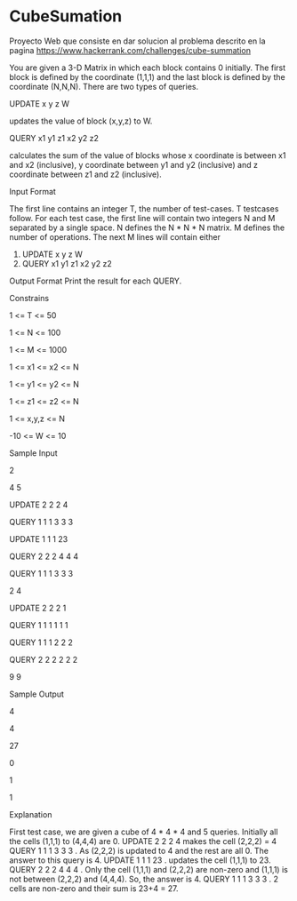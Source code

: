 # CubeSumation
Proyecto Web que consiste en dar solucion al problema descrito en la pagina https://www.hackerrank.com/challenges/cube-summation


You are given a 3-D Matrix in which each block contains 0 initially. The first block is defined by the
coordinate (1,1,1) and the last block is defined by the coordinate (N,N,N). There are two types of queries.

UPDATE x y z W

updates the value of block (x,y,z) to W.

QUERY x1 y1 z1 x2 y2 z2

calculates the sum of the value of blocks whose x coordinate is between x1 and x2 (inclusive), y coordinate
between y1 and y2 (inclusive) and z coordinate between z1 and z2 (inclusive).

Input Format

The first line contains an integer T, the number of test-cases. T testcases follow.
For each test case, the first line will contain two integers N and M separated by a single space.
N defines the N * N * N matrix.
M defines the number of operations.
The next M lines will contain either

1. UPDATE x y z W
2. QUERY x1 y1 z1 x2 y2 z2

Output Format
Print the result for each QUERY.

Constrains

  1 <= T <= 50
  
  1 <= N <= 100
  
  1 <= M <= 1000
  
  1 <= x1 <= x2 <= N
  
  1 <= y1 <= y2 <= N
  
  1 <= z1 <= z2 <= N
  
  1 <= x,y,z <= N
  
  -10 <= W <= 10




Sample Input
  
  2
  
  4 5
  
  UPDATE 2 2 2 4
  
  QUERY 1 1 1 3 3 3
  
  UPDATE 1 1 1 23
  
  QUERY 2 2 2 4 4 4
  
  QUERY 1 1 1 3 3 3
  
  2 4
  
  UPDATE 2 2 2 1
  
  QUERY 1 1 1 1 1 1
  
  QUERY 1 1 1 2 2 2
  
  QUERY 2 2 2 2 2 2
  
  9 9



Sample Output

  4

  4

  27

  0

  1

  1




Explanation

First test case, we are given a cube of 4 * 4 * 4 and 5 queries. Initially all the cells (1,1,1) to (4,4,4) are 0.
UPDATE 2 2 2 4 makes the cell (2,2,2) = 4
QUERY 1 1 1 3 3 3 . As (2,2,2) is updated to 4 and the rest are all 0. The answer to this query is 4.
UPDATE 1 1 1 23 . updates the cell (1,1,1) to 23. QUERY 2 2 2 4 4 4 . Only the cell (1,1,1) and (2,2,2)
are non-zero and (1,1,1) is not between (2,2,2) and (4,4,4). So, the answer is 4.
QUERY 1 1 1 3 3 3 . 2 cells are non-zero and their sum is 23+4 = 27.
